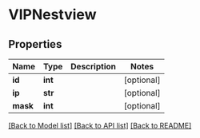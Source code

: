 # VIPNestview

## Properties
Name | Type | Description | Notes
------------ | ------------- | ------------- | -------------
**id** | **int** |  | [optional] 
**ip** | **str** |  | [optional] 
**mask** | **int** |  | [optional] 

[[Back to Model list]](../README.md#documentation-for-models) [[Back to API list]](../README.md#documentation-for-api-endpoints) [[Back to README]](../README.md)


